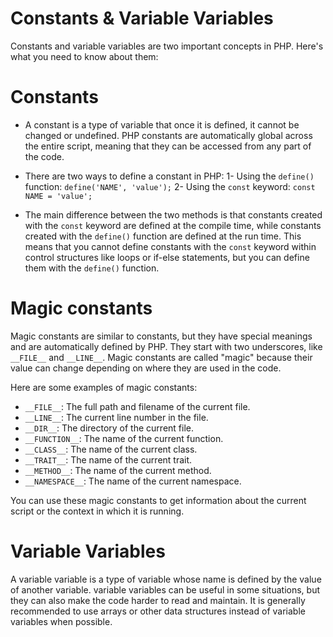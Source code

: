 # Constants & Variable Variables

Constants and variable variables are two important concepts in PHP. Here's what you need to know about them:

# Constants

- A constant is a type of variable that once it is defined, it cannot be changed or undefined. 
    PHP constants are automatically global across the entire script, meaning that they can be accessed from any part of the code.

- There are two ways to define a constant in PHP:
    1- Using the `define()` function: `define('NAME', 'value');`
    2- Using the `const` keyword: `const NAME = 'value';`

- The main difference between the two methods is that constants created with the `const` keyword are defined at the compile time, while constants created with the `define()` function are defined at the run time. This means that you cannot define constants with the `const` keyword within control structures like loops or if-else statements, but you can define them with the `define()` function.

# Magic constants
   Magic constants are similar to constants, but they have special meanings and are automatically defined by PHP. They start with two underscores, like `__FILE__` and `__LINE__`. Magic constants are called "magic" because their value can change depending on where they are used in the code.

   Here are some examples of magic constants:

-   `__FILE__`: The full path and filename of the current file.
-   `__LINE__`: The current line number in the file.
-   `__DIR__`: The directory of the current file.
-   `__FUNCTION__`: The name of the current function.
-   `__CLASS__`: The name of the current class.
-   `__TRAIT__`: The name of the current trait.
-   `__METHOD__`: The name of the current method.
-   `__NAMESPACE__`: The name of the current namespace.

You can use these magic constants to get information about the current script or the context in which it is running.

# Variable Variables

A variable variable is a type of variable whose name is defined by the value of another variable. variable variables can be useful in some situations, but they can also make the code harder to read and maintain. It is generally recommended to use arrays or other data structures instead of variable variables when possible.

